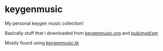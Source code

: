 # keygenmusic

My personal keygen music collection!

Basically stuff that i downloaded from [keygenmusic.org](http://keygenmusic.org) and [pub/mod/xm](https://ftp.dim13.org/pub/mod/xm/)

Mostly found using [keygenmusic.tk](https://keygenmusic.tk)
